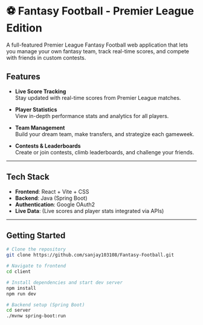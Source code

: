 # ⚽ Fantasy Football - Premier League Edition

A full-featured Premier League Fantasy Football web application that lets you manage your own fantasy team, track real-time scores, and compete with friends in custom contests.

##  Features

-  **Live Score Tracking**  
  Stay updated with real-time scores from Premier League matches.

-  **Player Statistics**  
  View in-depth performance stats and analytics for all players.

-  **Team Management**  
  Build your dream team, make transfers, and strategize each gameweek.

-  **Contests & Leaderboards**  
  Create or join contests, climb leaderboards, and challenge your friends.

---

## Tech Stack

- **Frontend**: React + Vite + CSS  
- **Backend**: Java (Spring Boot)  
- **Authentication**: Google OAuth2  
- **Live Data**: (Live scores and player stats integrated via APIs)

---

##  Getting Started

```bash
# Clone the repository
git clone https://github.com/sanjay103108/Fantasy-Football.git

# Navigate to frontend
cd client

# Install dependencies and start dev server
npm install
npm run dev

# Backend setup (Spring Boot)
cd server
./mvnw spring-boot:run
